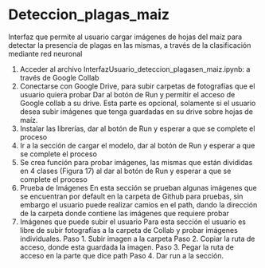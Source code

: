 # Deteccion_plagas_maiz
Interfaz que permite al usuario cargar imágenes de hojas del maíz para detectar la presencia de plagas en las mismas, a través de la clasificación mediante red neuronal


1. Acceder al archivo InterfazUsuario_deteccion_plagasen_maiz.ipynb:  a través de Google Collab
2. Conectarse con Google Drive, para subir carpetas de fotografías que el usuario quiera probar
Dar al botón de Run y permitir el acceso de Google collab a su drive.
Esta parte es opcional, solamente si el usuario desea subir imágenes que tenga guardadas en su drive sobre hojas de maíz.
3. Instalar las librerías, dar al botón de Run y esperar a que se complete el proceso
4. Ir a la sección de cargar el modelo, dar al botón de Run y esperar a que se complete el proceso
5. Se crea función para probar imágenes, las mismas que están divididas en 4 clases (Figura 17) al dar al botón de Run y esperar a que se complete el proceso
6. Prueba de Imágenes
En esta sección se prueban algunas imágenes que se encuentran por default en la carpeta de Github para pruebas, sin embargo el usuario puede realizar camios en el path, dando la dirección de la carpeta donde contiene las imágenes que requiere probar
7. Imágenes que puede subir el usuario
Para esta sección el usuario es libre de subir fotografías a la carpeta de Collab y probar imágenes individuales.
  Paso 1. Subir imagen a la carpeta	
  Paso 2. Copiar la ruta de acceso, donde esta guardada la imagen.
  Paso 3. Pegar la ruta de acceso en la parte que dice path
  Paso 4. Dar run a la sección. 

 	 


   


